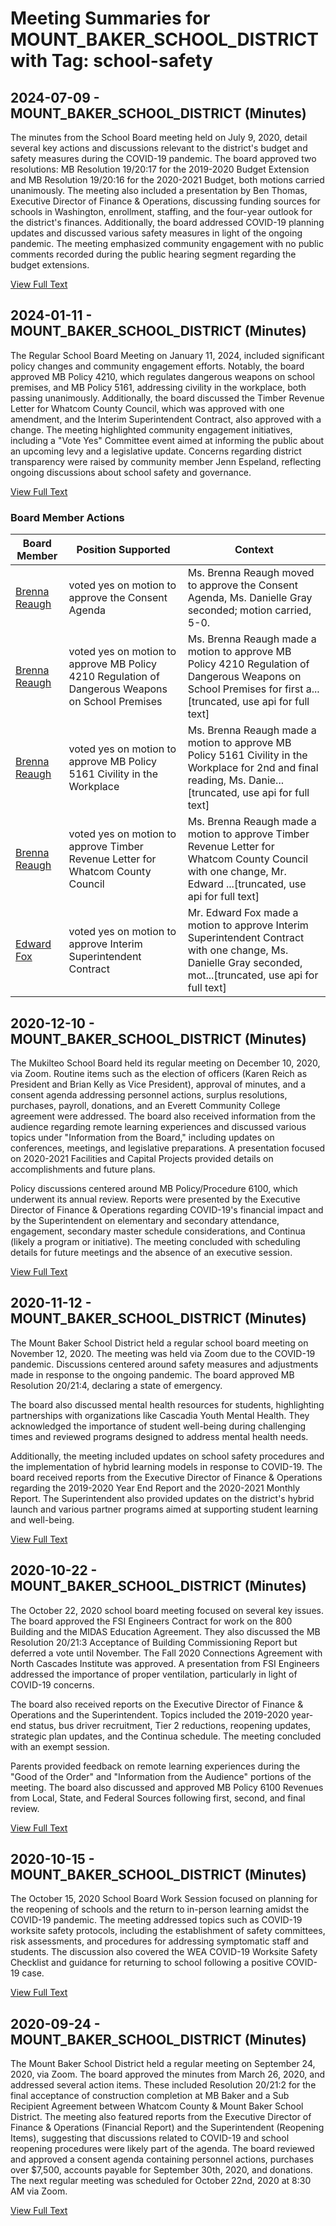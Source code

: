 # Meeting Summaries for MOUNT_BAKER_SCHOOL_DISTRICT with Tag: school-safety

## 2024-07-09 - MOUNT_BAKER_SCHOOL_DISTRICT (Minutes)

The minutes from the School Board meeting held on July 9, 2020, detail several key actions and discussions relevant to the district's budget and safety measures during the COVID-19 pandemic. The board approved two resolutions: MB Resolution 19/20:17 for the 2019-2020 Budget Extension and MB Resolution 19/20:16 for the 2020-2021 Budget, both motions carried unanimously. The meeting also included a presentation by Ben Thomas, Executive Director of Finance & Operations, discussing funding sources for schools in Washington, enrollment, staffing, and the four-year outlook for the district's finances. Additionally, the board addressed COVID-19 planning updates and discussed various safety measures in light of the ongoing pandemic. The meeting emphasized community engagement with no public comments recorded during the public hearing segment regarding the budget extensions.

[View Full Text](https://raw.githubusercontent.com/VoronoiPerspectives/WashingtonStateSchoolBoardExplorer/refs/heads/main/data/countries/usa/states/wa/counties/whatcom/school_boards/mount_baker_school_district/2024/2024-07-09-minutes.txt)

## 2024-01-11 - MOUNT_BAKER_SCHOOL_DISTRICT (Minutes)

The Regular School Board Meeting on January 11, 2024, included significant policy changes and community engagement efforts. Notably, the board approved MB Policy 4210, which regulates dangerous weapons on school premises, and MB Policy 5161, addressing civility in the workplace, both passing unanimously. Additionally, the board discussed the Timber Revenue Letter for Whatcom County Council, which was approved with one amendment, and the Interim Superintendent Contract, also approved with a change. The meeting highlighted community engagement initiatives, including a "Vote Yes" Committee event aimed at informing the public about an upcoming levy and a legislative update. Concerns regarding district transparency were raised by community member Jenn Espeland, reflecting ongoing discussions about school safety and governance.

[View Full Text](https://raw.githubusercontent.com/VoronoiPerspectives/WashingtonStateSchoolBoardExplorer/refs/heads/main/data/countries/usa/states/wa/counties/whatcom/school_boards/mount_baker_school_district/2024/2024-01-11-minutes.txt)

### Board Member Actions

| Board Member | Position Supported | Context |
|--------------|--------------------|---------|
| [Brenna Reaugh](board_member_347.md) | voted yes on motion to approve the Consent Agenda | Ms. Brenna Reaugh moved to approve the Consent Agenda, Ms. Danielle Gray seconded; motion carried, 5-0. |
| [Brenna Reaugh](board_member_347.md) | voted yes on motion to approve MB Policy 4210 Regulation of Dangerous Weapons on School Premises | Ms. Brenna Reaugh made a motion to approve MB Policy 4210 Regulation of Dangerous Weapons on School Premises for first a...[truncated, use api for full text] |
| [Brenna Reaugh](board_member_347.md) | voted yes on motion to approve MB Policy 5161 Civility in the Workplace | Ms. Brenna Reaugh made a motion to approve MB Policy 5161 Civility in the Workplace for 2nd and final reading, Ms. Danie...[truncated, use api for full text] |
| [Brenna Reaugh](board_member_347.md) | voted yes on motion to approve Timber Revenue Letter for Whatcom County Council | Ms. Brenna Reaugh made a motion to approve Timber Revenue Letter for Whatcom County Council with one change, Mr. Edward ...[truncated, use api for full text] |
| [Edward Fox](board_member_345.md) | voted yes on motion to approve Interim Superintendent Contract | Mr. Edward Fox made a motion to approve Interim Superintendent Contract with one change, Ms. Danielle Gray seconded, mot...[truncated, use api for full text] |

## 2020-12-10 - MOUNT_BAKER_SCHOOL_DISTRICT (Minutes)

The Mukilteo School Board held its regular meeting on December 10, 2020, via Zoom. Routine items such as the election of officers (Karen Reich as President and Brian Kelly as Vice President), approval of minutes, and a consent agenda addressing personnel actions, surplus resolutions, purchases, payroll, donations, and an Everett Community College agreement were addressed. The board also received information from the audience regarding remote learning experiences and discussed various topics under "Information from the Board," including updates on conferences, meetings, and legislative preparations. A presentation focused on 2020-2021 Facilities and Capital Projects provided details on accomplishments and future plans.

Policy discussions centered around MB Policy/Procedure 6100, which underwent its annual review. Reports were presented by the Executive Director of Finance & Operations regarding COVID-19's financial impact and by the Superintendent on elementary and secondary attendance, engagement, secondary master schedule considerations, and Continua (likely a program or initiative). The meeting concluded with scheduling details for future meetings and the absence of an executive session.

[View Full Text](https://raw.githubusercontent.com/VoronoiPerspectives/WashingtonStateSchoolBoardExplorer/refs/heads/main/data/countries/usa/states/wa/counties/whatcom/school_boards/mount_baker_school_district/2020/2020-12-10-minutes.txt)

## 2020-11-12 - MOUNT_BAKER_SCHOOL_DISTRICT (Minutes)

The Mount Baker School District held a regular school board meeting on November 12, 2020.  The meeting was held via Zoom due to the COVID-19 pandemic. Discussions centered around safety measures and adjustments made in response to the ongoing pandemic. The board approved MB Resolution 20/21:4, declaring a state of emergency.

The board also discussed mental health resources for students, highlighting partnerships with organizations like Cascadia Youth Mental Health. They acknowledged the importance of student well-being during challenging times and reviewed programs designed to address mental health needs.

Additionally, the meeting included updates on school safety procedures and the implementation of hybrid learning models in response to COVID-19.  The board received reports from the Executive Director of Finance & Operations regarding the 2019-2020 Year End Report and the 2020-2021 Monthly Report. The Superintendent also provided updates on the district's hybrid launch and various partner programs aimed at supporting student learning and well-being.

[View Full Text](https://raw.githubusercontent.com/VoronoiPerspectives/WashingtonStateSchoolBoardExplorer/refs/heads/main/data/countries/usa/states/wa/counties/whatcom/school_boards/mount_baker_school_district/2020/2020-11-12-minutes.txt)

## 2020-10-22 - MOUNT_BAKER_SCHOOL_DISTRICT (Minutes)

The October 22, 2020 school board meeting focused on several key issues.  The board approved the FSI Engineers Contract for work on the 800 Building and the MIDAS Education Agreement. They also discussed the MB Resolution 20/21:3 Acceptance of Building Commissioning Report but deferred a vote until November. The Fall 2020 Connections Agreement with North Cascades Institute was approved.  A presentation from FSI Engineers addressed the importance of proper ventilation, particularly in light of COVID-19 concerns.

The board also received reports on the Executive Director of Finance & Operations and the Superintendent. Topics included the 2019-2020 year-end status, bus driver recruitment, Tier 2 reductions, reopening updates, strategic plan updates, and the Continua schedule.  The meeting concluded with an exempt session.

Parents provided feedback on remote learning experiences during the "Good of the Order" and "Information from the Audience" portions of the meeting. The board also discussed and approved MB Policy 6100 Revenues from Local, State, and Federal Sources following first, second, and final review.

[View Full Text](https://raw.githubusercontent.com/VoronoiPerspectives/WashingtonStateSchoolBoardExplorer/refs/heads/main/data/countries/usa/states/wa/counties/whatcom/school_boards/mount_baker_school_district/2020/2020-10-22-minutes.txt)

## 2020-10-15 - MOUNT_BAKER_SCHOOL_DISTRICT (Minutes)

The October 15, 2020 School Board Work Session focused on planning for the reopening of schools and the return to in-person learning amidst the COVID-19 pandemic.  The meeting addressed topics such as COVID-19 worksite safety protocols, including the establishment of safety committees, risk assessments, and procedures for addressing symptomatic staff and students. The discussion also covered the WEA COVID-19 Worksite Safety Checklist and guidance for returning to school following a positive COVID-19 case.

[View Full Text](https://raw.githubusercontent.com/VoronoiPerspectives/WashingtonStateSchoolBoardExplorer/refs/heads/main/data/countries/usa/states/wa/counties/whatcom/school_boards/mount_baker_school_district/2020/2020-10-15-minutes.txt)

## 2020-09-24 - MOUNT_BAKER_SCHOOL_DISTRICT (Minutes)

The Mount Baker School District held a regular meeting on September 24, 2020, via Zoom.  The board approved the minutes from March 26, 2020, and addressed several action items. These included Resolution 20/21:2 for the final acceptance of construction completion at MB Baker and a Sub Recipient Agreement between Whatcom County & Mount Baker School District. The meeting also featured reports from the Executive Director of Finance & Operations (Financial Report) and the Superintendent (Reopening Items), suggesting that discussions related to COVID-19 and school reopening procedures were likely part of the agenda. The board reviewed and approved a consent agenda containing personnel actions, purchases over $7,500, accounts payable for September 30th, 2020, and donations.  The next regular meeting was scheduled for October 22nd, 2020 at 8:30 AM via Zoom.

[View Full Text](https://raw.githubusercontent.com/VoronoiPerspectives/WashingtonStateSchoolBoardExplorer/refs/heads/main/data/countries/usa/states/wa/counties/whatcom/school_boards/mount_baker_school_district/2020/2020-09-24-minutes.txt)

